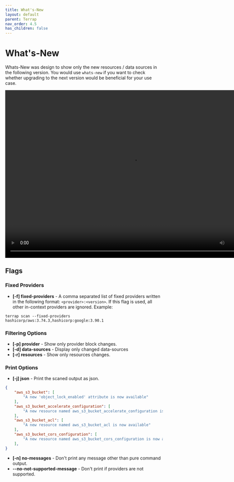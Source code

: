 ```yaml
---
title: What's-New
layout: default
parent: Terrap
nav_order: 4.5
has_children: false
---
```

# What's-New

Whats-New was design to show only the new resources / data sources in the following version.
You would use `whats-new` if you want to check whether upgrading to the next version would be beneficial for your use case.

<video width="814" height="535" loop autoplay>
  <source src="images/whats-new.mp4" type="video/mp4">
  Your browser does not support the video tag.
</video>

## Flags
### Fixed Providers
* **[-f] fixed-providers** - A comma separated list of fixed providers written in the following format: `<provider>:<version>`.
If this flag is used, all other in-context providers are ignored.
Example:
```shell
terrap scan --fixed-providers hashicorp/aws:3.74.3,hashicorp:google:3.90.1
```

### Filtering Options
* **[-p] provider** - Show only provider block changes.
* **[-d] data-sources** - Display only changed data-sources
* **[-r] resources** - Show only resources changes.

### Print Options
* **[-j] json** - Print the scaned output as json.
```json
{
	"aws_s3_bucket": [
		"A new 'object_lock_enabled' attribute is now available"
	],
	"aws_s3_bucket_accelerate_configuration": [
		"A new resource named aws_s3_bucket_accelerate_configuration is now available"
	],
	"aws_s3_bucket_acl": [
		"A new resource named aws_s3_bucket_acl is now available"
	],
	"aws_s3_bucket_cors_configuration": [
		"A new resource named aws_s3_bucket_cors_configuration is now available"
	],
}
```
* **[-n] no-messages** - Don't print any message other than pure command output.
* **--no-not-supported-message** - Don't print if providers are not supported.